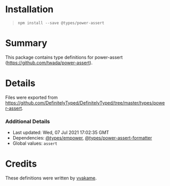 # Installation
> `npm install --save @types/power-assert`

# Summary
This package contains type definitions for power-assert (https://github.com/twada/power-assert).

# Details
Files were exported from https://github.com/DefinitelyTyped/DefinitelyTyped/tree/master/types/power-assert.

### Additional Details
 * Last updated: Wed, 07 Jul 2021 17:02:35 GMT
 * Dependencies: [@types/empower](https://npmjs.com/package/@types/empower), [@types/power-assert-formatter](https://npmjs.com/package/@types/power-assert-formatter)
 * Global values: `assert`

# Credits
These definitions were written by [vvakame](https://github.com/vvakame).
